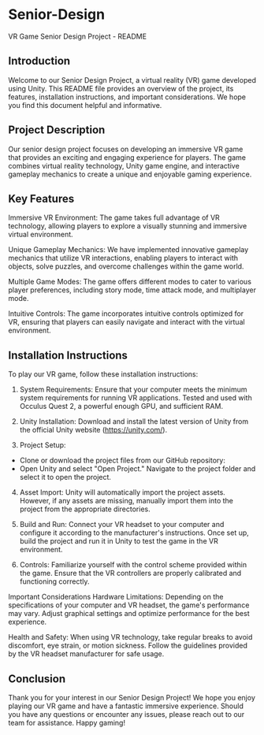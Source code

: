 # Senior-Design
VR Game Senior Design Project - README
## Introduction
Welcome to our Senior Design Project, a virtual reality (VR) game developed using Unity. This README file provides an overview of the project, its features, installation instructions, and important considerations. We hope you find this document helpful and informative.

## Project Description
Our senior design project focuses on developing an immersive VR game that provides an exciting and engaging experience for players. The game combines virtual reality technology, Unity game engine, and interactive gameplay mechanics to create a unique and enjoyable gaming experience.

## Key Features
Immersive VR Environment: The game takes full advantage of VR technology, allowing players to explore a visually stunning and immersive virtual environment.

Unique Gameplay Mechanics: We have implemented innovative gameplay mechanics that utilize VR interactions, enabling players to interact with objects, solve puzzles, and overcome challenges within the game world.

Multiple Game Modes: The game offers different modes to cater to various player preferences, including story mode, time attack mode, and multiplayer mode.

Intuitive Controls: The game incorporates intuitive controls optimized for VR, ensuring that players can easily navigate and interact with the virtual environment.

## Installation Instructions
To play our VR game, follow these installation instructions:

1. System Requirements: Ensure that your computer meets the minimum system requirements for running VR applications. Tested and used with Occulus Quest 2, a powerful enough GPU, and sufficient RAM.

2. Unity Installation: Download and install the latest version of Unity from the official Unity website (https://unity.com/).

3. Project Setup:

* Clone or download the project files from our GitHub repository:
* Open Unity and select "Open Project." Navigate to the project folder and select it to open the project.
4. Asset Import: Unity will automatically import the project assets. However, if any assets are missing, manually import them into the project from the appropriate directories.

5. Build and Run: Connect your VR headset to your computer and configure it according to the manufacturer's instructions. Once set up, build the project and run it in Unity to test the game in the VR environment.

6. Controls: Familiarize yourself with the control scheme provided within the game. Ensure that the VR controllers are properly calibrated and functioning correctly.

Important Considerations
Hardware Limitations: Depending on the specifications of your computer and VR headset, the game's performance may vary. Adjust graphical settings and optimize performance for the best experience.

Health and Safety: When using VR technology, take regular breaks to avoid discomfort, eye strain, or motion sickness. Follow the guidelines provided by the VR headset manufacturer for safe usage.

## Conclusion
Thank you for your interest in our Senior Design Project! We hope you enjoy playing our VR game and have a fantastic immersive experience. Should you have any questions or encounter any issues, please reach out to our team for assistance. Happy gaming!
